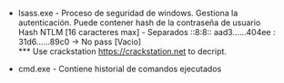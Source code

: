 * lsass.exe - Proceso de seguridad de windows. Gestiona la autenticación. Puede contener hash de la contraseña de usuario  
Hash NTLM [16 caracteres max] - Separados ::8:8::
aad3......404ee : 31d6......89c0 -> No pass [Vacio]  
*** Use crackstation <https://crackstation.net> to decript.

* cmd.exe - Contiene historial de comandos ejecutados

